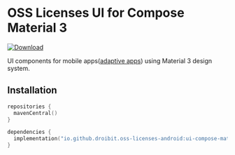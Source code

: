# OSS Licenses UI for Compose Material 3

[![Download](https://img.shields.io/maven-central/v/io.github.droibit.oss-licenses-android/ui-compose-material3/0.7.1)](https://central.sonatype.com/artifact/io.github.droibit.oss-licenses-android/ui-compose-material3/0.7.1)

UI components for mobile apps([adaptive apps](https://developer.android.com/adaptive-apps)) using Material 3 design system.

## Installation

```kotlin
repositories {
  mavenCentral()
}

dependencies {
  implementation("io.github.droibit.oss-licenses-android:ui-compose-material3:<version>")
}
```

